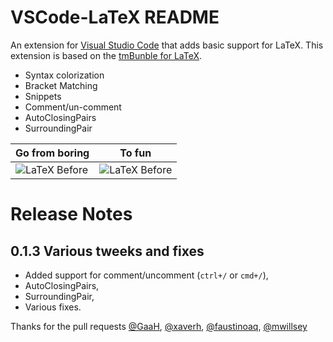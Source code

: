 # VSCode-LaTeX README

An extension for [Visual Studio Code](https://code.visualstudio.com) that adds basic support for LaTeX.  This extension is based on the [tmBunble for LaTeX](https://github.com/textmate/latex.tmbundle).

- Syntax colorization
- Bracket Matching
- Snippets
- Comment/un-comment
- AutoClosingPairs  
- SurroundingPair


Go from boring | To fun
---------------|--------
![LaTeX Before](https://github.com/Microsoft/vscode-LaTeX/raw/master/images/LaTeX-before.png)| ![LaTeX Before](https://github.com/Microsoft/vscode-LaTeX/raw/master/images/LaTeX-after.png)

# Release Notes

## 0.1.3 Various tweeks and fixes
- Added support for comment/uncomment (`ctrl+/` or `cmd+/`),
- AutoClosingPairs,  
- SurroundingPair,
- Various fixes.

Thanks for the pull requests [@GaaH](https://github.com/GaaH]), [@xaverh](https://github.com/xaverh), [@faustinoaq](https://github.com/faustinoaq), [@mwillsey](https://github.com/mwillsey)
